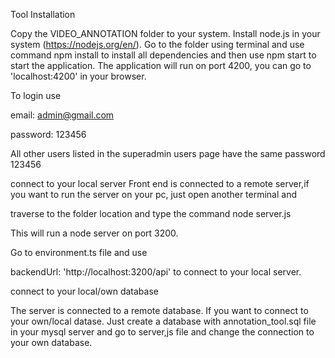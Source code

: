Tool Installation


Copy the VIDEO_ANNOTATION folder to your system.
Install node.js in your system (https://nodejs.org/en/).
Go to the folder using terminal and use command npm install to install all dependencies and then use npm start to start the application.
The application will run on port 4200, you can go to 'localhost:4200' in your browser.


To login use 

email: admin@gmail.com

password: 123456



All other users listed in the superadmin users page have the same password 123456

connect to your local server
Front end is connected to a remote server,if you want to run the server on your pc, just open another terminal and 

traverse to the folder location and type the command node server.js

This will run a node server on port 3200.



Go to environment.ts file and use

 backendUrl: 'http://localhost:3200/api' to connect to your local server.

connect to your local/own database


The server is connected to a remote database. If you want to connect to your own/local datase. Just create a database with annotation_tool.sql file in your mysql server and go to server,js file and change the connection to your own database.